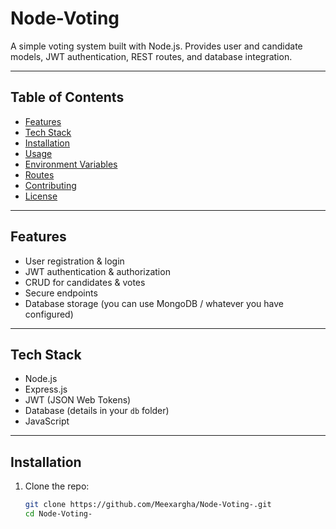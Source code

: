 # Node-Voting

A simple voting system built with Node.js. Provides user and candidate models, JWT authentication, REST routes, and database integration.

---

## Table of Contents

- [Features](#features)  
- [Tech Stack](#tech-stack)  
- [Installation](#installation)  
- [Usage](#usage)  
- [Environment Variables](#environment-variables)  
- [Routes](#routes)  
- [Contributing](#contributing)  
- [License](#license)

---

## Features

- User registration & login  
- JWT authentication & authorization  
- CRUD for candidates & votes  
- Secure endpoints  
- Database storage (you can use MongoDB / whatever you have configured)  

---

## Tech Stack

- Node.js  
- Express.js  
- JWT (JSON Web Tokens)  
- Database (details in your `db` folder)  
- JavaScript  

---

## Installation

1. Clone the repo:  
   ```bash
   git clone https://github.com/Meexargha/Node-Voting-.git
   cd Node-Voting-

